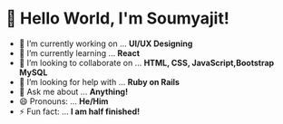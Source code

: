 # 👋 Hello World, I'm Soumyajit!

- 🔭 I’m currently working on ... **UI/UX Designing**
- 🌱 I’m currently learning ... **React**
- 👯 I’m looking to collaborate on ... **HTML, CSS, JavaScript,Bootstrap MySQL**
- 🤔 I’m looking for help with ... **Ruby on Rails**
- 💬 Ask me about ... **Anything!**
- 😄 Pronouns: ... **He/Him**
- ⚡ Fun fact: ... **I am half finished!**


